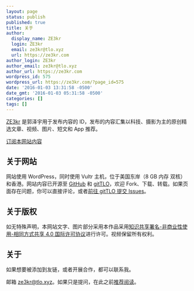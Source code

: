 ```yaml
---
layout: page
status: publish
published: true
title: 关于
author:
  display_name: ZE3kr
  login: ZE3kr
  email: ze3kr@tlo.xyz
  url: https://ze3kr.com
author_login: ZE3kr
author_email: ze3kr@tlo.xyz
author_url: https://ze3kr.com
wordpress_id: 575
wordpress_url: https://ze3kr.com/?page_id=575
date: '2016-01-03 13:31:58 -0500'
date_gmt: '2016-01-03 05:31:58 -0500'
categories: []
tags: []
---
```

<p><a href="https://ze3kr.com" target="_blank">ZE3kr</a> 是郭泽宇用于发布内容的 ID，发布的内容汇集以科技、摄影为主的原创精选文章、视频、图片、短文和 App 推荐。</p>
<p><a href="https://ze3kr.com/subscribe/">订阅本网站内容</a></p>
<h2>关于网站</h2>
<p>网站使用 WordPress，同时使用 Vultr 主机，位于美国东岸（8 GB 内存 双核）和香港。网站内容已开源至 <a href="https://ze3kr.com/wp-content/uploads/sites/2/2016/08/ze3kr.com-2016-08-03-09_14_58-UTC.png" target="_blank">GitHub</a> 和 <a href="https://ze3kr.com/wp-content/uploads/sites/2/2016/08/ze3kr.com-2016-08-03-09_14_58-UTC.png">gitTLO</a>，欢迎 Fork、下载、转载。如果页面存在问题，你可以直接评论，或者<a href="https://ze3kr.com/wp-content/uploads/sites/2/2016/08/ze3kr.com-2016-08-03-09_14_58-UTC.png/issues">前往 gitTLO 提交 Issues</a>。</p>
<h2>关于版权</h2>
<p><del></del>如无特殊声明，本网站文字、图片部分采用本作品采用<a href="https://creativecommons.org/licenses/by-nc-sa/4.0/" target="_blank" rel="license">知识共享署名-非商业性使用-相同方式共享 4.0 国际许可协议</a>进行许可。视频保留所有权利。</p>
<h2>关于</h2>
<p>如果想要被添加到友链，或者开展合作，都可以联系我。</p>
<p>邮箱 <a href="mailto:ze3kr@tlo.xyz" target="_blank">ze3kr@tlo.xyz</a>。如果只是提问，在此之前<a href="http://www.zhangxinxu.com/wordpress/2015/05/how-to-ask-web-front-question/" target="_blank">推荐阅读</a>。</p>
